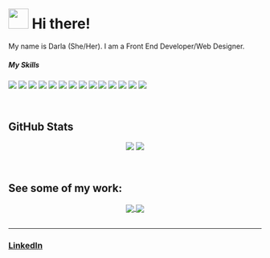 <h1><img src="https://raw.githubusercontent.com/MartinHeinz/MartinHeinz/master/wave.gif" width="40px">     Hi there! </h1>

<div>My name is Darla (She/Her). I am a Front End Developer/Web Designer.</div>


##### My Skills
<p>
  <img src="https://img.shields.io/badge/C%23-239120?style=for-the-badge&logo=c-sharp&logoColor=white" />
  <img src="https://img.shields.io/badge/HTML-239120?style=for-the-badge&logo=html5&logoColor=white" />
  
  <img src="https://img.shields.io/badge/CSS-239120?&style=for-the-badge&logo=css3&logoColor=white" />
  
  <img src="https://img.shields.io/badge/JavaScript-F7DF1E?style=for-the-badge&logo=javascript&logoColor=black" />
  
  <img src="https://img.shields.io/badge/Node.js-43853D?style=for-the-badge&logo=node.js&logoColor=white" />
  
  <img src="https://img.shields.io/badge/HTML5-E34F26?style=for-the-badge&logo=html5&logoColor=white" />
  <img src="https://img.shields.io/badge/CSS3-1572B6?style=for-the-badge&logo=css3&logoColor=white" />
  <img src="https://img.shields.io/badge/Sass-CC6699?style=for-the-badge&logo=sass&logoColor=white" />
  <img src="https://img.shields.io/badge/Markdown-000000?style=for-the-badge&logo=markdown&logoColor=white" />
  <img src="https://img.shields.io/badge/Express.js-404D59?style=for-the-badge" />
  <img src="https://img.shields.io/badge/React-20232A?style=for-the-badge&logo=react&logoColor=61DAFB" />
  <img src="https://img.shields.io/badge/Vue.js-35495E?style=for-the-badge&logo=vue.js&logoColor=4FC08D" />
  <img src="https://img.shields.io/badge/Bootstrap-563D7C?style=for-the-badge&logo=bootstrap&logoColor=white" />
  <img src="https://img.shields.io/badge/Heroku-430098?style=for-the-badge&logo=heroku&logoColor=white" />
</p>


<br>
<h2>GitHub Stats</h2>
<p align="center">
  
  <img src="https://github-readme-stats.vercel.app/api?username=darlaevans2000&count_private=true&show_icons=true&theme=dracula&line_height=33">
  <img src="https://github-readme-stats.vercel.app/api/top-langs/?username=darlaevans2000&count_private=true&show_icons=true&theme=dracula&line_height=33">

</p>

<br>
<h2>See some of my work:</h2> 
<div align="center">
  <a href="https://github.com/darlaevans2000/rancid-tomatillos">
   <img align="center" src="https://github-readme-stats.vercel.app/api/pin/?username=darlaevans2000&repo=rancid-tomatillos&theme=slateorange" />
  </a>
  <a href="https://github.com/darlaevans2000/wondrous-travel">
   <img align="center" src="https://github-readme-stats.vercel.app/api/pin/?username=darlaevans2000&repo=hi-lo&theme=slateorange" />
  </a>
</div>

<br>

 ***
 <h3><a href="https://www.linkedin.com/in/darla-evans/" />LinkedIn</h3>
